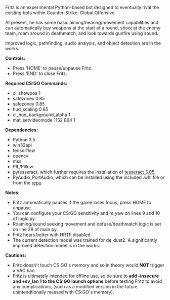 Fritz is an experimental Python-based bot designed to eventually rival the existing bots within Counter-Strike: Global Offensive.

At present, he has some basic aiming/hearing/movement capabilities and can automatically buy weapons at the start of a round, shoot at the enemy team, roam around in deathmatch, and look towards gunfire using sound.

Improved logic, pathfinding, audio analysis, and object detection are in the works.

**Controls:**
- Press 'HOME' to pause/unpause Fritz.
- Press 'END' to close Fritz.

**Required CS:GO Commands:**
- cl_showpos 1
- safezonex 0.85
- safezoney 0.85
- hud_scaling 0.85
- cl_hud_background_alpha 1
- mat_setvideomode 1152 864 1

**Dependencies:**
- Python 3.5
- win32api
- tensorflow
- opencv
- mss
- PIL/Pillow
- pytesseract, which further requires the installation of [tesseract 3.05](https://github.com/UB-Mannheim/tesseract/wiki).
- PyAudio_PortAudio, which can be installed using the included .whl file or from the [repo](https://github.com/intxcc/pyaudio_portaudio).

**Notes:**
- Fritz automatically pauses if the game loses focus, press HOME to unpause.
- You can configure your CS:GO sensitivity and m_yaw on lines 9 and 10 of logic.py.
- Roaming/sound seeking movement and defuse/deathmatch logic is set on line 28 of main.py.
- Fritz hears better with HRTF disabled.
- The current detection model was trained for de_dust2. A significantly improved detection model is in the works.

**Cautions:**
- Fritz doesn't touch CS:GO's memory and so in theory would **NOT** trigger a VAC ban.
- Fritz is ultimately intended for offline use, so be sure to **add -insecure and +sv_lan 1 to the CS:GO launch options** before testing Fritz to avoid any complications, (such as a modified version in the future unintendtionally messed with CS:GO's memory).
